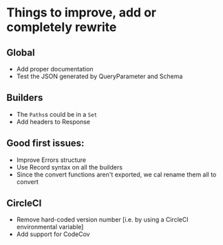 # Things to improve, add or completely rewrite


## Global

- Add proper documentation
- Test the JSON generated by QueryParameter and Schema

## Builders

- The `Paths`s could be in a `Set`
- Add headers to Response

## Good first issues:

- Improve Errors structure
- Use Record syntax on all the builders
- Since the convert functions aren't exported, we cal rename them all to convert

## CircleCI

- Remove hard-coded version number [i.e. by using a CircleCI environmental variable]
- Add support for CodeCov
